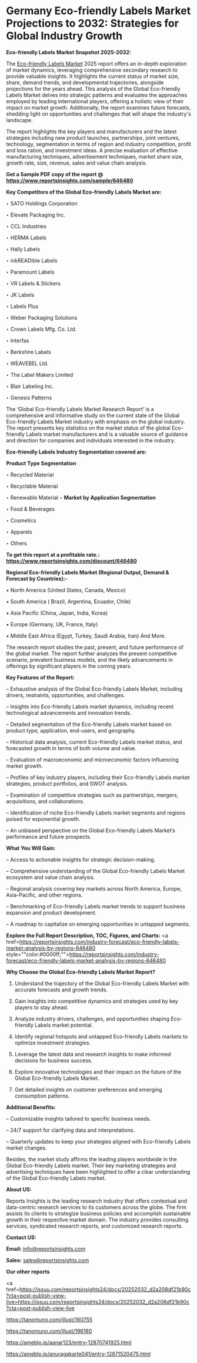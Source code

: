 # Germany Eco-friendly Labels Market Projections to 2032: Strategies for Global Industry Growth

<strong>Eco-friendly Labels Market Snapshot 2025-2032:</strong>

The <a href=https://www.reportsinsights.com/sample/646480>Eco-friendly Labels Market</a> 2025 report offers an in-depth exploration of market dynamics, leveraging comprehensive secondary research to provide valuable insights. It highlights the current status of market size, share, demand trends, and developmental trajectories, alongside projections for the years ahead. This analysis of the Global Eco-friendly Labels Market delves into strategic patterns and evaluates the approaches employed by leading international players, offering a holistic view of their impact on market growth. Additionally, the report examines future forecasts, shedding light on opportunities and challenges that will shape the industry's landscape.

The report highlights the key players and manufacturers and the latest strategies including new product launches, partnerships, joint ventures, technology, segmentation in terms of region and industry competition, profit and loss ration, and investment ideas. A precise evaluation of effective manufacturing techniques, advertisement techniques, market share size, growth rate, size, revenue, sales and value chain analysis.

<strong>Get a Sample PDF copy of the report @ <a href=https://www.reportsinsights.com/sample/646480 style=color:#0000ff;>https://www.reportsinsights.com/sample/646480</a></strong>

<strong>Key Competitors of the Global Eco-friendly Labels Market are:</strong>

‣ SATO Holdings Corporation

‣ Elevate Packaging Inc.

‣ CCL Industries

‣ HERMA Labels

‣ Hally Labels

‣ inkREADible Labels

‣ Paramount Labels

‣ VR Labels & Stickers

‣ JK Labels

‣ Labels Plus

‣ Weber Packaging Solutions

‣ Crown Labels Mfg. Co. Ltd.

‣ Interfas

‣ Berkshire Labels

‣ WEAVEBEL Ltd.

‣ The Label Makers Limited

‣ Blair Labeling Inc.

‣ Genesis Patterns

The ‘Global Eco-friendly Labels Market Research Report’ is a comprehensive and informative study on the current state of the Global Eco-friendly Labels Market industry with emphasis on the global industry. The report presents key statistics on the market status of the global Eco-friendly Labels market manufacturers and is a valuable source of guidance and direction for companies and individuals interested in the industry.

<strong>Eco-friendly Labels Industry Segmentation covered are:</strong>

<strong>Product Type Segmentation</strong>

‣ Recycled Material

‣ Recyclable Material

‣ Renewable Material
‣ 
<strong>Market by Application Segmentation</strong>

‣ Food & Beverages

‣ Cosmetics

‣ Apparels

‣ Others

<strong>To get this report at a profitable rate.: <a href=https://www.reportsinsights.com/discount/646480 style=color:#0000ff;>https://www.reportsinsights.com/discount/646480</a></strong>

<strong>Regional Eco-friendly Labels Market (Regional Output, Demand &amp; Forecast by Countries):-</strong>

• North America (United States, Canada, Mexico)

• South America ( Brazil, Argentina, Ecuador, Chile)

• Asia Pacific (China, Japan, India, Korea)

• Europe (Germany, UK, France, Italy)

• Middle East Africa (Egypt, Turkey, Saudi Arabia, Iran) And More.

The research report studies the past, present, and future performance of the global market. The report further analyzes the present competitive scenario, prevalent business models, and the likely advancements in offerings by significant players in the coming years.

<strong>Key Features of the Report:</strong>

– Exhaustive analysis of the Global Eco-friendly Labels Market, including drivers, restraints, opportunities, and challenges.

– Insights into Eco-friendly Labels market dynamics, including recent technological advancements and innovation trends.

– Detailed segmentation of the Eco-friendly Labels market based on product type, application, end-users, and geography.

– Historical data analysis, current Eco-friendly Labels market status, and forecasted growth in terms of both volume and value.

– Evaluation of macroeconomic and microeconomic factors influencing market growth.

– Profiles of key industry players, including their Eco-friendly Labels market strategies, product portfolios, and SWOT analysis.

– Examination of competitive strategies such as partnerships, mergers, acquisitions, and collaborations.

– Identification of niche Eco-friendly Labels market segments and regions poised for exponential growth.

– An unbiased perspective on the Global Eco-friendly Labels Market’s performance and future prospects.

<strong>What You Will Gain:</strong>

– Access to actionable insights for strategic decision-making.

– Comprehensive understanding of the Global Eco-friendly Labels Market ecosystem and value chain analysis.

– Regional analysis covering key markets across North America, Europe, Asia-Pacific, and other regions.

– Benchmarking of Eco-friendly Labels market trends to support business expansion and product development.

– A roadmap to capitalize on emerging opportunities in untapped segments.

<strong>Explore the Full Report Description, TOC, Figures, and Charts:</strong>
<a href=https://reportsinsights.com/industry-forecast/eco-friendly-labels-market-analysis-by-regions-646480 style=""color:#0000ff;"">https://reportsinsights.com/industry-forecast/eco-friendly-labels-market-analysis-by-regions-646480</a>

<strong>Why Choose the Global Eco-friendly Labels Market Report?</strong>

1. Understand the trajectory of the Global Eco-friendly Labels Market with accurate forecasts and growth trends.

2. Gain insights into competitive dynamics and strategies used by key players to stay ahead.

3. Analyze industry drivers, challenges, and opportunities shaping Eco-friendly Labels market potential.

4. Identify regional hotspots and untapped Eco-friendly Labels markets to optimize investment strategies.

5. Leverage the latest data and research insights to make informed decisions for business success.

6. Explore innovative technologies and their impact on the future of the Global Eco-friendly Labels Market.

7. Get detailed insights on customer preferences and emerging consumption patterns.

<strong>Additional Benefits:</strong>

– Customizable insights tailored to specific business needs.

– 24/7 support for clarifying data and interpretations.

– Quarterly updates to keep your strategies aligned with Eco-friendly Labels market changes.

Besides, the market study affirms the leading players worldwide in the Global Eco-friendly Labels market. Their key marketing strategies and advertising techniques have been highlighted to offer a clear understanding of the Global Eco-friendly Labels market.

<strong><strong>About US</strong>:</strong>

Reports Insights is the leading research industry that offers contextual and data-centric research services to its customers across the globe. The firm assists its clients to strategize business policies and accomplish sustainable growth in their respective market domain. The industry provides consulting services, syndicated research reports, and customized research reports.

<strong>Contact US:</strong>

<p class=><b>Email:</b> <a href=mailto:info@reportsinsights.com>info@reportsinsights.com</a></p>
<p class=><b>Sales:</b> <a href=mailto:sales@reportsinsights.com>sales@reportsinsights.com</a></p>

<strong>Our other reports</strong>

<a href=https://issuu.com/reportsinsights24/docs/20252032_d2a208df21b90c?cta=post-publish-view-live>https://issuu.com/reportsinsights24/docs/20252032_d2a208df21b90c?cta=post-publish-view-live</a>

<a href=https://tanomuno.com/illust/160755>https://tanomuno.com/illust/160755</a>

<a href=https://tanomuno.com/illust/196180>https://tanomuno.com/illust/196180</a>

<a href=https://ameblo.jp/aanar123/entry-12870741925.html>https://ameblo.jp/aanar123/entry-12870741925.html</a>

<a href=https://ameblo.jp/anuragakarte041/entry-12871520475.html>https://ameblo.jp/anuragakarte041/entry-12871520475.html</a>
